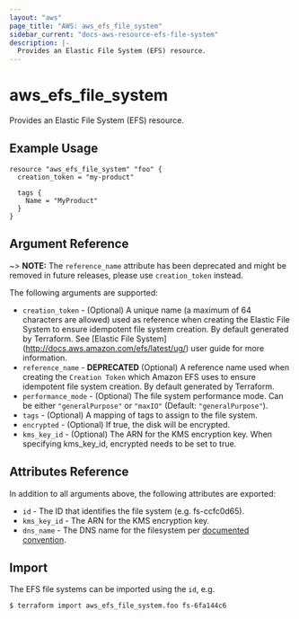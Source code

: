 ```yaml
---
layout: "aws"
page_title: "AWS: aws_efs_file_system"
sidebar_current: "docs-aws-resource-efs-file-system"
description: |-
  Provides an Elastic File System (EFS) resource.
---
```


# aws_efs_file_system

Provides an Elastic File System (EFS) resource.

## Example Usage

```hcl
resource "aws_efs_file_system" "foo" {
  creation_token = "my-product"

  tags {
    Name = "MyProduct"
  }
}
```

## Argument Reference

~> **NOTE:** The `reference_name` attribute has been deprecated and might
be removed in future releases, please use `creation_token` instead.

The following arguments are supported:

* `creation_token` - (Optional) A unique name (a maximum of 64 characters are allowed)
used as reference when creating the Elastic File System to ensure idempotent file
system creation. By default generated by Terraform. See [Elastic File System]
(http://docs.aws.amazon.com/efs/latest/ug/) user guide for more information.
* `reference_name` - **DEPRECATED** (Optional) A reference name used when creating the
`Creation Token` which Amazon EFS uses to ensure idempotent file system creation. By
default generated by Terraform.
* `performance_mode` - (Optional) The file system performance mode. Can be either
`"generalPurpose"` or `"maxIO"` (Default: `"generalPurpose"`).
* `tags` - (Optional) A mapping of tags to assign to the file system.
* `encrypted` - (Optional) If true, the disk will be encrypted.
* `kms_key_id` - (Optional) The ARN for the KMS encryption key. When specifying kms_key_id, encrypted needs to be set to true.

## Attributes Reference

In addition to all arguments above, the following attributes are exported:

* `id` - The ID that identifies the file system (e.g. fs-ccfc0d65).
* `kms_key_id` - The ARN for the KMS encryption key.
* `dns_name` - The DNS name for the filesystem per [documented convention](http://docs.aws.amazon.com/efs/latest/ug/mounting-fs-mount-cmd-dns-name.html).

## Import

The EFS file systems can be imported using the `id`, e.g.

```
$ terraform import aws_efs_file_system.foo fs-6fa144c6
```
